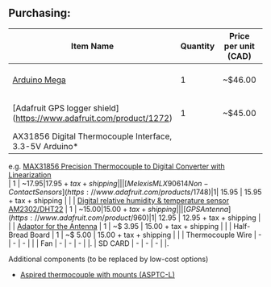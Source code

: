 ## Purchasing:

| Item Name                                                            |Quantity|Price per unit (CAD)| Total Cost           |   |
|----------------------------------------------------------------------|--------|--------------------|----------------------|---|
| [Arduino Mega](https://www.adafruit.com/products/191)                | 1      | ~$46.00            |46.00 + tax + shipping|   |
| [Adafruit GPS logger shield] (https://www.adafruit.com/product/1272) | 1      | ~$45.00            |45.00 + tax + shipping|   |
| AX31856 Digital Thermocouple Interface, 3.3-5V Arduino* 
e.g. [MAX31856 Precision Thermocouple to Digital Converter with Linearization](http://www.ebay.com/itm/MAX31856-Digital-Thermocouple-Interface-3-3-5V-Arduino-RPi-MAX31855-upgrade-/231689027185 )  
                                                                      | 1       | ~$17.95            |17.95 + tax + shipping|   |
| [Melexis MLX90614 Non-Contact Sensors] 
(https://www.adafruit.com/products/1748)                 | 1        | ~$15.95              | 15.95 + tax + shipping  |   |
| [Digital relative humidity & temperature sensor AM2302/DHT22](https://www.adafruit.com/products/393	   )      | 1        | ~$15.00              | 15.00 + tax + shipping  |   |
| [GPS Antenna](https://www.adafruit.com/product/960)                                            | 1        | ~$12.95              | 12.95 + tax + shipping  |   |
| [Adaptor for the Antenna](https://www.adafruit.com/products/851)          | 1        | ~$ 3.95              | 15.00 + tax + shipping  |   |
| Half-Bread Board                                       | 1        | ~$ 5.00              | 15.00 + tax + shipping  |   |
| Thermocouple Wire					                             | -        |  -                   | -                       |   |
| Fan         								                           | -        |  -                   | -                       |   |.
| SD CARD                                                | -        |  -                   | -                       |   |.




Additional components (to be replaced by low-cost options)

* [Aspired thermocouple with mounts (ASPTC-L)](https://www.campbellsci.ca/asptc)
